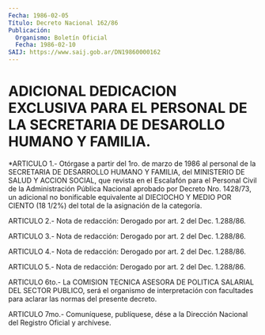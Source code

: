 ```yaml
---
Fecha: 1986-02-05
Título: Decreto Nacional 162/86
Publicación:
  Organismo: Boletín Oficial
  Fecha: 1986-02-10
SAIJ: https://www.saij.gob.ar/DN19860000162
---
```

# ADICIONAL DEDICACION EXCLUSIVA PARA EL PERSONAL DE LA SECRETARIA DE DESAROLLO HUMANO Y FAMILIA.

<a id="1"></a>
*ARTICULO 1.- Otórgase a partir del 1ro. de marzo de 1986 al personal  de  la  SECRETARIA  DE  DESARROLLO  HUMANO Y FAMILIA, del MINISTERIO DE SALUD Y ACCION SOCIAL, que revista  en  el  Escalafón para  el  Personal  Civil  de  la  Administración  Pública Nacional aprobado  por  Decreto  Nro.  1428/73,  un adicional no bonificable equivalente al DIECIOCHO Y MEDIO POR CIENTO  (18 1/2%) del total de la asignación de la categoría.

<a id="2"></a>
ARTICULO 2.- Nota de redacción: Derogado por art. 2 del Dec. 1.288/86.

<a id="3"></a>
ARTICULO 3.- Nota de redacción: Derogado por art. 2 del Dec. 1.288/86.

<a id="4"></a>
ARTICULO 4.- Nota de redacción: Derogado por art. 2 del Dec. 1.288/86.

<a id="5"></a>
ARTICULO 5.- Nota de redacción: Derogado por art. 2 del Dec. 1.288/86.

<a id="6"></a>
ARTICULO 6to.- La COMISION TECNICA ASESORA DE POLITICA SALARIAL DEL  SECTOR  PUBLICO,  será  el  organismo  de  interpretación  con facultades  para  aclarar  las  normas  del  presente  decreto.

<a id="7"></a>
ARTICULO  7mo.-  Comuníquese,  publíquese, dése a la Dirección Nacional del Registro Oficial y archívese.